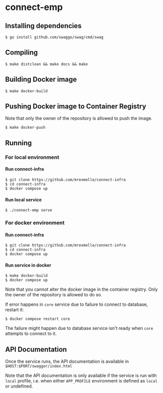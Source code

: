 # connect-emp

## Installing dependencies

```
$ go install github.com/swaggo/swag/cmd/swag
```

## Compiling

```
$ make distclean && make docs && make
```

## Building Docker image

```
$ make docker-build
```

## Pushing Docker image to Container Registry

Note that only the owner of the repository is allowed to push the image. 

```
$ make docker-push
```

## Running

### For local environment

#### Run connect-infra
```
$ git clone https://github.com/mrexmelle/connect-infra
$ cd connect-infra
$ docker compose up
```

#### Run local service
```
$ ./connect-emp serve
```

### For docker environment

#### Run connect-infra
```
$ git clone https://github.com/mrexmelle/connect-infra
$ cd connect-infra
$ docker compose up
```

#### Run service in docker
```
$ make docker-build
$ docker compose up
```
Note that you cannot alter the docker image in the container registry. Only the owner of the repository is allowed to do so.

If error happens in `core` service due to failure to connect to database, restart it:
```
$ docker compose restart core
```
The failure might happen due to database service isn't ready when `core` attempts to connect to it.


## API Documentation
Once the service runs, the API documentation is available in `$HOST:$PORT/swagger/index.html`

Note that the API documentation is only available if the service is run with `local` profile, i.e. when either `APP_PROFILE` environment is defined as `local` or undefined.